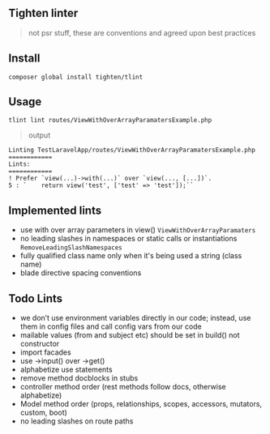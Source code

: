 ## Tighten linter
> not psr stuff, these are conventions and agreed upon best practices

## Install
```
composer global install tighten/tlint
```

## Usage
```
tlint lint routes/ViewWithOverArrayParamatersExample.php
```

> output
```
Linting TestLaravelApp/routes/ViewWithOverArrayParamatersExample.php
============
Lints: 
============
! Prefer `view(...)->with(...)` over `view(..., [...])`.
5 : `    return view('test', ['test' => 'test']);``
```

## Implemented lints
- use with over array parameters in view() `ViewWithOverArrayParamaters`
- no leading slashes in namespaces or static calls or instantiations `RemoveLeadingSlashNamespaces`
- fully qualified class name only when it's being used a string (class name)
- blade directive spacing conventions

## Todo Lints
- we don’t use environment variables directly in our code; instead, use them in config files and call config vars from our code
- mailable values (from and subject etc) should be set in build() not constructor
- import facades
- use ->input() over ->get()
- alphabetize use statements
- remove method docblocks in stubs
- controller method order (rest methods follow docs, otherwise alphabetize)
- Model method order (props, relationships, scopes, accessors, mutators, custom, boot) 
- no leading slashes on route paths

